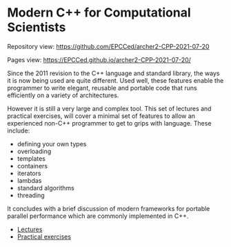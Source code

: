 # Modern C++ for Computational Scientists

Repository view: https://github.com/EPCCed/archer2-CPP-2021-07-20

Pages view: https://EPCCed.github.io/archer2-CPP-2021-07-20/

Since the 2011 revision to the C++ language and standard library, the
ways it is now being used are quite different. Used well, these
features enable the programmer to write elegant, reusable and portable
code that runs efficiently on a variety of architectures.

However it is still a very large and complex tool. This set of
lectures and practical exercises, will cover a minimal set of features
to allow an experienced non-C++ programmer to get to grips with
language. These include:
* defining your own types
* overloading
* templates
* containers
* iterators
* lambdas
* standard algorithms
* threading

It concludes with a brief discussion of modern frameworks for portable
parallel performance which are commonly implemented in C++.

* [Lectures](lectures/)
* [Practical exercises](exercises/)
